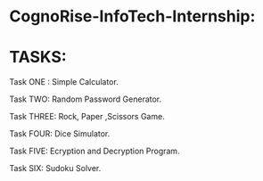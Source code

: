 # CognoRise-InfoTech-Internship:

# TASKS:

Task ONE : Simple Calculator.

Task TWO: Random Password Generator.

Task THREE: Rock, Paper ,Scissors Game.

Task FOUR: Dice Simulator.

Task FIVE: Ecryption and Decryption Program.

Task SIX: Sudoku Solver.
